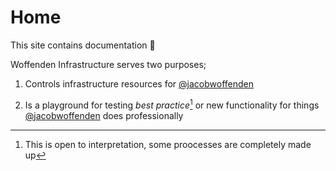 # Home

This site contains documentation 🫡

Woffenden Infrastructure serves two purposes;

1. Controls infrastructure resources for [@jacobwoffenden](https://github.com/jacobwoffenden)

1. Is a playground for testing _best practice_[^1] or new functionality for things [@jacobwoffenden](https://github.com/jacobwoffenden)
does professionally

[^1]: This is open to interpretation, some proocesses are completely made up
